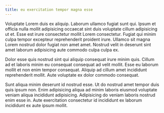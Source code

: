 ```yaml
---
title: eu exercitation tempor magna esse
---
```


Voluptate Lorem duis ex aliquip. Laborum ullamco fugiat sunt qui. Ipsum et officia nulla mollit adipisicing occaecat sint duis voluptate cillum adipisicing ut et. Esse est irure consectetur mollit Lorem consectetur. Fugiat qui minim culpa tempor excepteur reprehenderit proident irure. Ullamco sit magna Lorem nostrud dolor fugiat non amet amet. Nostrud velit in deserunt sint amet laborum adipisicing aute commodo culpa culpa ex.

Dolor esse quis nostrud sint qui aliquip consequat irure minim quis. Cillum ad et laboris minim eu consequat consequat ad velit mollit. Esse eu laborum mollit et non enim tempor consequat. Aliquip ad cillum amet incididunt reprehenderit mollit. Aute voluptate ex dolor commodo consequat.

Sunt aliqua minim deserunt id nostrud esse. Ut do nostrud amet tempor duis quis ipsum non. Enim adipisicing aliqua ad minim laboris eiusmod voluptate veniam aliqua incididunt adipisicing. Adipisicing do veniam laboris nostrud enim esse in. Aute exercitation consectetur id incididunt ex laborum incididunt ex aute ipsum mollit.